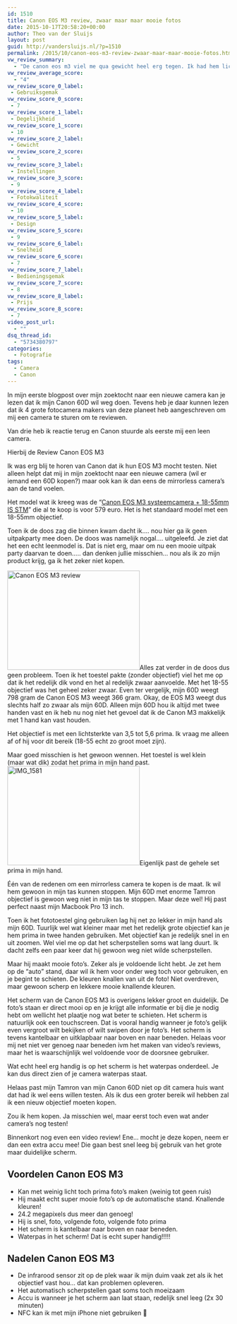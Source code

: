 ```yaml
---
id: 1510
title: Canon EOS M3 review, zwaar maar maar mooie fotos
date: 2015-10-17T20:58:20+00:00
author: Theo van der Sluijs
layout: post
guid: http://vandersluijs.nl/?p=1510
permalink: /2015/10/canon-eos-m3-review-zwaar-maar-maar-mooie-fotos.html
vw_review_summary:
  - "De canon eos m3 viel me qua gewicht heel erg tegen. Ik had hem lichter verwacht. De maat is prima hij past precies in mijn hand. Met een stevig prijs van meer dan 500 euro, maakt hij daarentegen wel hele mooie scherpe foto's"
vw_review_average_score:
  - "4"
vw_review_score_0_label:
 - Gebruiksgemak
vw_review_score_0_score:
 - 7
vw_review_score_1_label:
 - Degelijkheid
vw_review_score_1_score:
 - 10
vw_review_score_2_label:
 - Gewicht
vw_review_score_2_score:
 - 5
vw_review_score_3_label:
 - Instellingen
vw_review_score_3_score:
 - 9
vw_review_score_4_label:
 - Fotokwaliteit
vw_review_score_4_score:
 - 10
vw_review_score_5_label:
 - Design
vw_review_score_5_score:
 - 9
vw_review_score_6_label:
 - Snelheid
vw_review_score_6_score:
 - 7
vw_review_score_7_label:
 - Bedieningsgemak
vw_review_score_7_score:
 - 8
vw_review_score_8_label:
 - Prijs
vw_review_score_8_score:
 - 7
video_post_url:
  - ""
dsq_thread_id:
  - "5734380797"
categories:
  - Fotografie
tags:
  - Camera
  - Canon
---
```

In mijn eerste blogpost over mijn zoektocht naar een nieuwe camera kan je lezen dat ik mijn Canon 60D wil weg doen. Tevens heb je daar kunnen lezen dat ik 4 grote fotocamera makers van deze planeet heb aangeschreven om mij een camera te sturen om te reviewen.

Van drie heb ik reactie terug en Canon stuurde als eerste mij een leen camera.

Hierbij de Review Canon EOS M3

<!--more-->

Ik was erg blij te horen van Canon dat ik hun EOS M3 mocht testen. Niet alleen helpt dat mij in mijn zoektocht naar een nieuwe camera (wil er iemand een 60D kopen?) maar ook kan ik dan eens de mirrorless camera&#8217;s aan de tand voelen.

Het model wat ik kreeg was de &#8220;<a href="http://www.cameranu.nl/fotografie/?tt=12190_12_97738_&r=%2Fnl%2Fp651705%2Fcanon-eos-m3-systeemcamera-18-55mm-is-stm" target="_blank">Canon EOS M3 systeemcamera + 18-55mm IS STM</a>&#8221; die al te koop is voor 579 euro. Het is het standaard model met een 18-55mm objectief.

Toen ik de doos zag die binnen kwam dacht ik&#8230;. nou hier ga ik geen uitpakparty mee doen. De doos was namelijk nogal&#8230;. uitgeleefd. Je ziet dat het een echt leenmodel is. Dat is niet erg, maar om nu een mooie uitpak party daarvan te doen&#8230;.. dan denken jullie misschien&#8230; nou als ik zo mijn product krijg, ga ik het zeker niet kopen.

<img class="alignleft size-medium wp-image-1524" src="https://vandersluijs.resultants-e.nl/2015/10/IMG_1530-300x225.jpg" alt="Canon EOS M3 review" width="300" height="225" srcset="https://vandersluijs.resultants-e.nl/2015/10/IMG_1530-300x225.jpg 300w, https://vandersluijs.resultants-e.nl/2015/10/IMG_1530-768x576.jpg 768w, https://vandersluijs.resultants-e.nl/2015/10/IMG_1530-1024x768.jpg 1024w, https://vandersluijs.resultants-e.nl/2015/10/IMG_1530.jpg 1200w" sizes="(max-width: 300px) 100vw, 300px" />Alles zat verder in de doos dus geen probleem. Toen ik het toestel pakte (zonder objectief) viel het me op dat ik het redelijk dik vond en het al redelijk zwaar aanvoelde. Met het 18-55 objectief was het geheel zeker zwaar. Even ter vergelijk, mijn 60D weegt 798 gram de Canon EOS M3 weegt 366 gram. Okay, de EOS M3 weegt dus slechts half zo zwaar als mijn 60D. Alleen mijn 60D hou ik altijd met twee handen vast en ik heb nu nog niet het gevoel dat ik de Canon M3 makkelijk met 1 hand kan vast houden.

Het objectief is met een lichtsterkte van 3,5 tot 5,6 prima. Ik vraag me alleen af of hij voor dit bereik (18-55 echt zo groot moet zijn).

Maar goed misschien is het gewoon wennen. Het toestel is wel klein (maar wat dik) zodat het prima in mijn hand past. <img class="alignright size-medium wp-image-1539" src="https://vandersluijs.resultants-e.nl/2015/10/IMG_1581-300x225.jpg" alt="IMG_1581" width="300" height="225" srcset="https://vandersluijs.resultants-e.nl/2015/10/IMG_1581-300x225.jpg 300w, https://vandersluijs.resultants-e.nl/2015/10/IMG_1581-768x576.jpg 768w, https://vandersluijs.resultants-e.nl/2015/10/IMG_1581-1024x768.jpg 1024w, https://vandersluijs.resultants-e.nl/2015/10/IMG_1581.jpg 1200w" sizes="(max-width: 300px) 100vw, 300px" />Eigenlijk past de gehele set prima in mijn hand.

Één van de redenen om een mirrorless camera te kopen is de maat. Ik wil hem gewoon in mijn tas kunnen stoppen. Mijn 60D met enorme Tamron objectief is gewoon weg niet in mijn tas te stoppen. Maar deze wel! Hij past perfect naast mijn Macbook Pro 13 inch.

Toen ik het fototoestel ging gebruiken lag hij net zo lekker in mijn hand als mijn 60D. Tuurlijk wel wat kleiner maar met het redelijk grote objectief kan je hem prima in twee handen gebruiken. Met objectief kan je redelijk snel in en uit zoomen. Wel viel me op dat het scherpstellen soms wat lang duurt. Ik dacht zelfs een paar keer dat hij gewoon weg niet wilde scherpstellen.

Maar hij maakt mooie foto&#8217;s. Zeker als je voldoende licht hebt. Je zet hem op de &#8220;auto&#8221; stand, daar wil ik hem voor onder weg toch voor gebruiken, en je begint te schieten. De kleuren knallen van uit de foto! Niet overdreven, maar gewoon scherp en lekkere mooie knallende kleuren.

Het scherm van de Canon EOS M3 is overigens lekker groot en duidelijk. De foto&#8217;s staan er direct mooi op en je krijgt alle informatie er bij die je nodig hebt om wellicht het plaatje nog wat beter te schieten. Het scherm is natuurlijk ook een touchscreen. Dat is vooral handig wanneer je foto&#8217;s gelijk even vergroot wilt bekijken of wilt swipen door je foto&#8217;s. Het scherm is tevens kantelbaar en uitklapbaar naar boven en naar beneden. Helaas voor mij net niet ver genoeg naar beneden ivm het maken van video&#8217;s reviews, maar het is waarschijnlijk wel voldoende voor de doorsnee gebruiker.

Wat echt heel erg handig is op het scherm is het waterpas onderdeel. Je kan dus direct zien of je camera waterpas staat.

Helaas past mijn Tamron van mijn Canon 60D niet op dit camera huis want dat had ik wel eens willen testen. Als ik dus een groter bereik wil hebben zal ik een nieuw objectief moeten kopen.

Zou ik hem kopen. Ja misschien wel, maar eerst toch even wat ander camera&#8217;s nog testen!

Binnenkort nog even een video review! Ene&#8230; mocht je deze kopen, neem er dan een extra accu mee! Die gaan best snel leeg bij gebruik van het grote maar duidelijke scherm.

## Voordelen Canon EOS M3

  * Kan met weinig licht toch prima foto&#8217;s maken (weinig tot geen ruis)
  * Hij maakt echt super mooie foto&#8217;s op de automatische stand. Knallende kleuren!
  * 24.2 megapixels dus meer dan genoeg!
  * Hij is snel, foto, volgende foto, volgende foto prima
  * Het scherm is kantelbaar naar boven en naar beneden.
  * Waterpas in het scherm! Dat is echt super handig!!!!!

## Nadelen Canon EOS M3

  * De infrarood sensor zit op de plek waar ik mijn duim vaak zet als ik het objectief vast hou&#8230; dat kan problemen opleveren.
  * Het automatisch scherpstellen gaat soms toch moeizaam
  * Accu is wanneer je het scherm aan laat staan, redelijk snel leeg (2x 30 minuten)
  * NFC kan ik met mijn iPhone niet gebruiken 🙁

